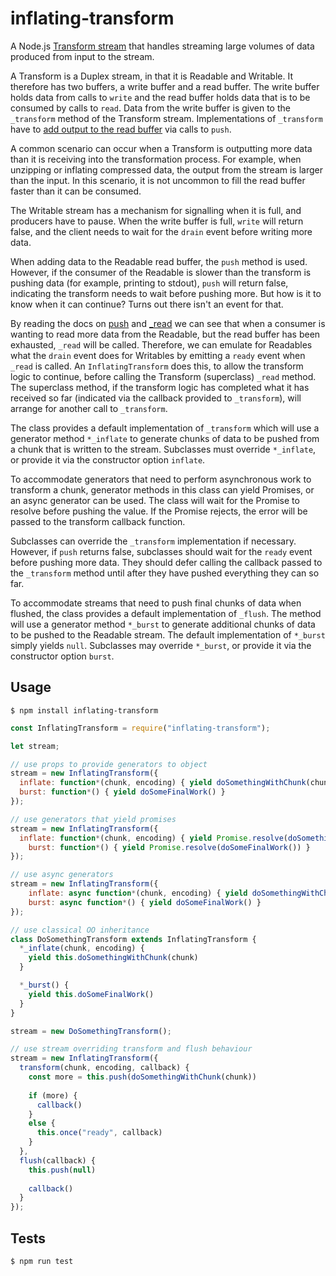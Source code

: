 # inflating-transform

A Node.js [Transform stream][4] that handles streaming large volumes of data produced from input
to the stream.

A Transform is a Duplex stream, in that it is Readable and Writable. It therefore has two
buffers, a write buffer and a read buffer. The write buffer holds data from calls to `write`
and the read buffer holds data that is to be consumed by calls to `read`. Data from the
write buffer is given to the `_transform` method of the Transform stream. Implementations of
`_transform` have to [add output to the read buffer][3] via calls to `push`.

A common scenario can occur when a Transform is outputting more data than it is receiving
into the transformation process. For example, when unzipping or inflating compressed data,
the output from the stream is larger than the input. In this scenario, it is not uncommon
to fill the read buffer faster than it can be consumed.

The Writable stream has a mechanism for signalling when it is full, and producers have to
pause. When the write buffer is full, `write` will return false, and the client
needs to wait for the `drain` event before writing more data.

When adding data to the Readable read buffer, the `push` method is used. However, if the
consumer of the Readable is slower than the transform is pushing data (for example, printing
to stdout), `push` will return false, indicating the transform needs to wait before pushing
more. But how is it to know when it can continue? Turns out there isn't an event for that.

By reading the docs on [push][1] and [_read][2] we can see that when a consumer is wanting
to read more data from the Readable, but the read buffer has been exhausted, `_read` will
be called. Therefore, we can emulate for Readables what the `drain` event does for Writables
by emitting a `ready` event when `_read` is called. An `InflatingTransform` does this, to
allow the transform logic to continue, before calling the Transform (superclass) `_read`
method. The superclass method, if the transform logic has completed what it has received so
far (indicated via the callback provided to `_transform`), will arrange for another call to
`_transform`.

The class provides a default implementation of `_transform` which will use a generator method
`*_inflate` to generate chunks of data to be pushed from a chunk that is written to the stream.
Subclasses must override `*_inflate`, or provide it via the constructor option `inflate`.

To accommodate generators that need to perform asynchronous work to transform a chunk,
generator methods in this class can yield Promises, or an async generator can be used.
The class will wait for the Promise to resolve before pushing the value. If the Promise
rejects, the error will be passed to the transform callback function.

Subclasses can override the `_transform` implementation if necessary. However, if `push`
returns false, subclasses should wait for the `ready` event before pushing more data. They
should defer calling the callback passed to the `_transform` method until after they have
pushed everything they can so far.

To accommodate streams that need to push final chunks of data when flushed, the class
provides a default implementation of `_flush`. The method will use a generator method
`*_burst` to generate additional chunks of data to be pushed to the Readable stream.
The default implementation of `*_burst` simply yields `null`. Subclasses may override
`*_burst`, or provide it via the constructor option `burst`.

[1]: https://nodejs.org/docs/latest-v18.x/api/stream.html#readablepushchunk-encoding
[2]: https://nodejs.org/docs/latest-v18.x/api/stream.html#readable_readsize
[3]: https://nodejs.org/docs/latest-v18.x/api/stream.html#transform_transformchunk-encoding-callback
[4]: https://nodejs.org/docs/latest-v18.x/api/stream.html#class-streamtransform

## Usage

```shell
$ npm install inflating-transform
```

```javascript
const InflatingTransform = require("inflating-transform");

let stream;

// use props to provide generators to object
stream = new InflatingTransform({
  inflate: function*(chunk, encoding) { yield doSomethingWithChunk(chunk) },
  burst: function*() { yield doSomeFinalWork() }
});

// use generators that yield promises
stream = new InflatingTransform({
  inflate: function*(chunk, encoding) { yield Promise.resolve(doSomethingWithChunk(chunk)) },
	burst: function*() { yield Promise.resolve(doSomeFinalWork()) }
});

// use async generators
stream = new InflatingTransform({
	inflate: async function*(chunk, encoding) { yield doSomethingWithChunk(chunk) },
	burst: async function*() { yield doSomeFinalWork() }
});

// use classical OO inheritance
class DoSomethingTransform extends InflatingTransform {
  *_inflate(chunk, encoding) {
    yield this.doSomethingWithChunk(chunk)
  }

  *_burst() {
    yield this.doSomeFinalWork()
  }
}

stream = new DoSomethingTransform();

// use stream overriding transform and flush behaviour
stream = new InflatingTransform({ 
  transform(chunk, encoding, callback) {
    const more = this.push(doSomethingWithChunk(chunk))
    
    if (more) {
      callback()
    } 
    else {
      this.once("ready", callback)
    }
  },
  flush(callback) {
    this.push(null)
     
    callback()
  }
});
```

## Tests

```shell
$ npm run test
```

